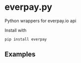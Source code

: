 # everpay.py

Python wrappers for everpay.io api

Install with

```
pip install everpay
```

## Examples

